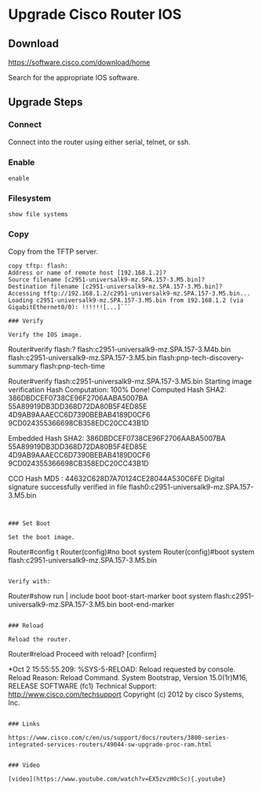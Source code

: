 <!-- TITLE: Cisco Router Upgrade -->
<!-- SUBTITLE: A quick summary of Cisco Router Upgrade -->

# Upgrade Cisco Router IOS

## Download

https://software.cisco.com/download/home

Search for the appropriate IOS software.

## Upgrade Steps

### Connect

Connect into the router using either serial, telnet, or ssh.

### Enable

```
enable
```

### Filesystem

```
show file systems
```

### Copy

Copy from the TFTP server.

```
copy tftp: flash:
Address or name of remote host [192.168.1.2]?
Source filename [c2951-universalk9-mz.SPA.157-3.M5.bin]?
Destination filename [c2951-universalk9-mz.SPA.157-3.M5.bin]?
Accessing tftp://192.168.1.2/c2951-universalk9-mz.SPA.157-3.M5.bin...
Loading c2951-universalk9-mz.SPA.157-3.M5.bin from 192.168.1.2 (via GigabitEthernet0/0): !!!!!![...]```

### Verify

Verify the IOS image.

```
Router#verify flash:?
flash:c2951-universalk9-mz.SPA.157-3.M4b.bin
flash:c2951-universalk9-mz.SPA.157-3.M5.bin
flash:pnp-tech-discovery-summary
flash:pnp-tech-time

Router#verify flash:c2951-universalk9-mz.SPA.157-3.M5.bin
Starting image verification
Hash Computation:    100% Done!
Computed Hash   SHA2: 386DBDCEF0738CE96F2706AABA5007BA
                      55A89919DB3DD368D72DA80B5F4ED85E
                      4D9AB9AAAECC6D7390BEBAB4189D0CF6
                      9CD024355366698CB358EDC20CC43B1D

Embedded Hash   SHA2: 386DBDCEF0738CE96F2706AABA5007BA
                      55A89919DB3DD368D72DA80B5F4ED85E
                      4D9AB9AAAECC6D7390BEBAB4189D0CF6
                      9CD024355366698CB358EDC20CC43B1D

CCO Hash        MD5 : 44632C628D7A70124CE28044A530C6FE
Digital signature successfully verified in file flash0:c2951-universalk9-mz.SPA.157-3.M5.bin
```


### Set Boot

Set the boot image.

```
Router#config t
Router(config)#no boot system
Router(config)#boot system  flash:c2951-universalk9-mz.SPA.157-3.M5.bin
```

Verify with:

```
Router#show run | include boot
boot-start-marker
boot system flash:c2951-universalk9-mz.SPA.157-3.M5.bin
boot-end-marker
```

### Reload

Reload the router.

```
Router#reload
Proceed with reload? [confirm]

*Oct  2 15:55:55.209: %SYS-5-RELOAD: Reload requested by console. Reload Reason: Reload Command.
System Bootstrap, Version 15.0(1r)M16, RELEASE SOFTWARE (fc1)
Technical Support: http://www.cisco.com/techsupport
Copyright (c) 2012 by cisco Systems, Inc.
```

### Links

https://www.cisco.com/c/en/us/support/docs/routers/3800-series-integrated-services-routers/49044-sw-upgrade-proc-ram.html


### Video

[video](https://www.youtube.com/watch?v=EX5zvzH0cSc){.youtube}



